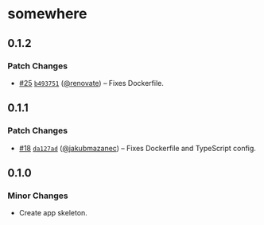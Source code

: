 # somewhere

## 0.1.2

### Patch Changes

- [#25](https://github.com/jakubmazanec/apps/pull/25) [`b493751`](https://github.com/jakubmazanec/apps/commit/b493751c18426d7f81c3586b49119e893235cead) ([@renovate](https://github.com/apps/renovate)) – Fixes Dockerfile.

## 0.1.1

### Patch Changes

- [#18](https://github.com/jakubmazanec/apps/pull/18) [`da127ad`](https://github.com/jakubmazanec/apps/commit/da127ad10851fde083e02a4844fb7abb0dcf3d1f) ([@jakubmazanec](https://github.com/jakubmazanec)) – Fixes Dockerfile and TypeScript config.

## 0.1.0

### Minor Changes

- Create app skeleton.
